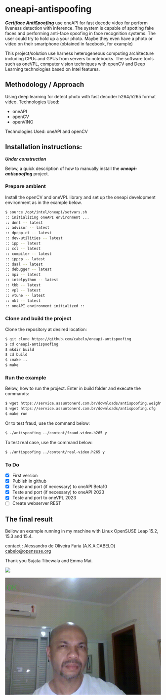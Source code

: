 # oneapi-antispoofing

***Certiface AntiSpoofing*** use oneAPI for fast decode video for perform liveness detection with inference. The system is capable of spotting fake faces and performing anti-face spoofing in face recognition systems.  The user could try to hold up a your photo. Maybe they even have a photo or video on their smartphone (obtained in facebook, for example)

This project/solution use harness heterogeneous computing architecture including CPUs and GPUs from servers to notebooks. The software tools such as oneVPL, computer vision techniques with openCV and Deep Learning technologies based on Intel features.​
​
## Methodology / Approach

Using deep learning for detect photo with fast decoder h264/h265 format video. Technologies Used:
- oneAPI
- openCV
- openVINO

Technologies Used:  oneAPI and openCV

## Installation instructions:

***Under construction***

Below, a quick description of how to manually install the ***oneapi-antispoofing*** project.

### Prepare ambient

Install the openCV and oneVPL library and set up the oneapi development environment as in the example below.

``` bash
$ source /opt/intel/oneapi/setvars.sh 
:: initializing oneAPI environment ...
:: dnnl -- latest
:: advisor -- latest
:: dpcpp-ct -- latest
:: dev-utilities -- latest
:: ipp -- latest
:: ccl -- latest
:: compiler -- latest
:: ippcp -- latest
:: daal -- latest
:: debugger -- latest
:: mpi -- latest
:: intelpython -- latest
:: tbb -- latest
:: vpl -- latest
:: vtune -- latest
:: mkl -- latest
:: oneAPI environment initialized ::

```

### Clone and build the project

Clone the repository at desired location:

``` bash
$ git clone https://github.com/cabelo/oneapi-antispoofing
$ cd oneapi-antispoofing
$ mkdir build
$ cd build
$ cmake ..
$ make

```

### Run the example

Below, how to run the project. Enter in build folder and execute the commands:

``` bash
$ wget https://service.assuntonerd.com.br/downloads/antispoofing.weights
$ wget https://service.assuntonerd.com.br/downloads/antispoofing.cfg
$ make run

```
Or to test fraud, use the command below:

``` bash
$ ./antispoofing ../content/fraud-video.h265 y

```

To test real case, use the command below:

``` bash
$ ./antispoofing ../content/real-video.h265 y

```

### To Do
- [x] First version
- [x] Publish in github
- [x] Teste and port (if necessary) to oneAPI Beta10
- [x] Teste and port (if necessary) to oneAPI 2023
- [x] Teste and port to oneVPL 2023
- [ ] Create webserver REST

## The final result

Bellow an example running in my machine with Linux OpenSUSE Leap 15.2, 15.3 and 15.4.

contact : Alessandro de Oliveira Faria (A.K.A.CABELO) cabelo@opensuse.org

Thank you Sujata Tibewala and Emma Mai.

![](img/fraud.gif)

![](img/ok.gif)

